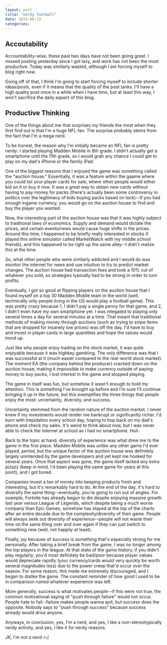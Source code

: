 ```yaml
---
layout: post
title: "nerdy football"
date: 2019-08-13
categories:
---
```

## Accoutability
Accountability-wise, these past two days have not been going great. I missed posting yesterday since I got lazy, and work has not been the most productive. Today was similarly wasted, although I am forcing myself to blog right now.

Going off of that, I think I'm going to start forcing myself to include shorter ideas/posts, even if it means that the quality of the post tanks. I'll have a high quality post once in a while when I have time, but at least this way, I won't sacrifice the daily aspect of this blog.

## Productive Thinking
One of the things about me that surprises my friends the most when they first find out is that I'm a huge NFL fan. The surprise probably stems from the fact that I'm a mega nerd.

To be honest, the reason why I'm initially became an NFL fan is pretty nerdy: I started playing Madden Mobile in 8th grade. I didn't actually get a smartphone until the 11th grade, so I would grab any chance I could get to play on my dad's iPhone or the family iPad. 

One of the biggest reasons that I enjoyed the game was something called the "auction house." Essentially, it was a feature within the gaame where you could list your player cards for sale, where other people would either bid on it or buy it now. It was a great way to obtain new cards without having to pay money for packs (there's actually been some controversy in politics over the legitimacy of kids buying packs based on luck)--if you had enough ingame currency, you would go on the auction house to find and buy the player you wanted.

Now, the interesting part of the auction house was that it was highly subject to traditional laws of economics. Supply and demand would dictate the prices, and certain events/news would cause huge shifts in the prices. Around this time, I happened to be briefly really interested in stocks (I played this online simulator called MarketWatch with my middle school friends), and this happened to be right up the same alley--I didn't realize this at the time.

So, what other people who were similarly addicted and I would do was monitor the internet for news and use intuition to try to predict market changes. The auction house had transaction fees and took a 10% cut of whatever you sold, so strategies typically had to be strong in order to turn profits. 

Eventually, I got so good at flipping players on the auction house that I found myself on a top 30 Madden Mobile team in the world (well, technically only people living in the US would play a football game). This was pretty crazy because 1, I didn't pay a single penny for that game, and 2, I didn't even have my own smartphone yet. I was relegated to playing only several times a day for several minutes at a time. That meant that traditional methods of making money through auctions (such as trying to snipe items that are dropped for insanely low prices) was off the day. I'd have to buy and invest in player cards in large quantities and hope the values would trend up.

Just like why people enjoy trading on the stock market, it was quite enjoyable because it was highkey gambling. The only difference was that I was successful at it (much easier compared to the real-world stock market). The moment EA (the company behind the producer) cracked down on the auction house, making it impossible to make currency outside of paying money to buy packs, I lost interest in the game and stopped playing. 

The game in itself was fun, but somehow it wasn't enough to hold my attention. This is something I've brought up before and I'm sure I'll continue bringing it up in the future, but this exemplifies the three things that people enjoy the most: uncertainty, diversity, and success.

Uncertainty stemmed from the random nature of the auction market. I never knew if my investments would render me bankrupt or significantly richer. I'd burn with trepidation every school day, hoping to hop back on my dad's phone and check my sales. It's weird to think about now, but I was never able to check the internet at school as I had no smartphone. Huh.

Back to the topic at hand, diversity of experience was what drew me to the game in the first place. Madden Mobile was unlike any other game I'd ever played, period, but the unique factor of the auction house was definitely largely unintended by the game developers and yet kept me hooked for several years. Once that aspect was gone, the game itself lacked any extra pizazz (keep in mind, I'd been playing the same game for years at this point), and I got bored. 

Companies invest a ton of money into keeping products fresh and interesting, but it's remarkably hard to do. At the end of the day, it's hard to diversify the same thing--eventually, you're going to run out of angles. For example, Fortnite has already begun to die despite enjoying massive growth last year versus League of Legends, which despite being a much worse company than Epic Games, somehow has stayed at the top of the charts after an entire decade due to the complexity/diversity of their game. People will always seek out diversity of experience--people will not waste their time on the same thing over and over again if they can just switch to something new (well, not happily at least).

Finally, joy because of success is something that's especially strong for me personally. After taking a brief break from the game, I was no longer among the top players in the league. At that state of the game history, if you didn't play regularly, you'd most definitely be bad/poor because player values would depreciate rapidly (your currency/cards would very quickly be worth several magnitudes less) due to the power creep that'd occur over the season. For some reason, this made me extremely discouraged, and I began to dislike the game. The constant reminder of how good I used to be in comparison ruined whatever experience was left.

More generally, success is what motivates people--if this were not true, the common motivational saying of "push through failure" would not occur. People hate to fail--failure makes people wanna quit, but success does the opposite. Nobody says to "push through success" because success already would drive anyone.

Anyways, in conclusion, yes, I'm a nerd, and yes, I like a non-stereotypically nerdy activity, and yes, I like it for nerdy reasons. 

*JK, I'm not a nerd >:(*